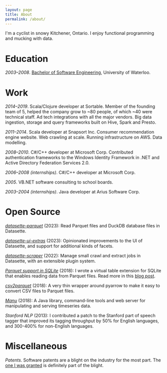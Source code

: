 ```yaml
---
layout: page
title: About
permalink: /about/
---
```


I'm a cyclist in snowy Kitchener, Ontario. I enjoy functional programming and mucking with data.

# Education

_2003–2008_. [Bachelor of Software Engineering](https://uwaterloo.ca/software-engineering/), University of Waterloo.

# Work

_2014–2019_. Scala/Clojure developer at Sortable. Member of the founding team of 5, helped the company grow to ~80 people, of which ~40 were technical staff. Ad tech integrations with all the major vendors. Big data ingestion, storage and query frameworks built on Hive, Spark and Presto.

_2011–2014_. Scala developer at Snapsort Inc. Consumer recommendation engine website. Web crawling at scale. Running infrastructure on AWS. Data modelling.

_2008–2010_. C#/C++ developer at Microsoft Corp. Contributed authentication frameworks to the Windows Identity Framework in .NET and Active Directory Federation Services 2.0.

_2006–2008 (internships)_. C#/C++ developer at Microsoft Corp.

_<span>2005</span>_. VB.NET software consulting to school boards.

_2003–2004 (internships)_. Java developer at Arius Software Corp.

# Open Source

_[datasette-parquet](https://github.com/cldellow/datasette-parquet)_ (2023): Read Parquet files and DuckDB database files in Datasette.

_[datasette-ui-extras](https://github.com/cldellow/datasette-ui-extras)_ (2023): Opinionated improvements to the UI of Datasette, and support for additional kinds of facets.

_[datasette-scraper](https://github.com/cldellow/datasette-scraper/)_ (2022): Manage small crawl and extract jobs in Datasette, with an extensible plugin system.

_[Parquet support in SQLite](https://github.com/cldellow/sqlite-parquet-vtable)_ (2018): I wrote a virtual table extension for SQLite that enables reading data from Parquet files. Read more in this [blog post](https://cldellow.com/2018/06/22/sqlite-parquet-vtable.html).

_[csv2parquet](https://github.com/cldellow/csv2parquet)_ (2018): A very thin wrapper around pyarrow to make it easy to convert CSV files to Parquet files.

_[Manu](https://github.com/cldellow/manu)_ (2018): A Java library, command-line tools and web server for manipulating and serving timeseries data.

_Stanford NLP_ (2013): I contributed a patch to the Stanford part of speech tagger that improved its tagging throughput by 50% for English languages, and 300-400% for non-English languages.

# Miscellaneous

_Patents_. Software patents are a blight on the industry for the most part. The [one I was granted](https://patents.google.com/?inventor=Colin+Leslie+Dellow) is definitely part of the blight.


